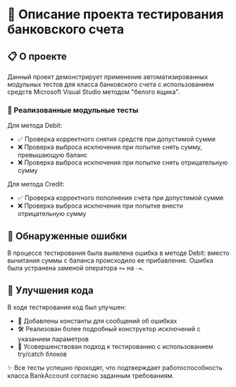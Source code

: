 # 🏦 Описание проекта тестирования банковского счета

## 📋 О проекте
Данный проект демонстрирует применение автоматизированных модульных тестов для класса банковского счета с использованием средств Microsoft Visual Studio методом "белого ящика".

### 🧪 Реализованные модульные тесты

Для метода Debit:
- ✅ Проверка корректного снятия средств при допустимой сумме
- ❌ Проверка выброса исключения при попытке снять сумму, превышающую баланс
- ❌ Проверка выброса исключения при попытке снять отрицательную сумму

Для метода Credit:
- ✅ Проверка корректного пополнения счета при допустимой сумме
- ❌ Проверка выброса исключения при попытке внести отрицательную сумму

## 🐛 Обнаруженные ошибки
В процессе тестирования была выявлена ошибка в методе Debit: вместо вычитания суммы с баланса происходило ее прибавление. Ошибка была устранена заменой оператора `+=` на `-=`.

## 🔧 Улучшения кода
В ходе тестирования код был улучшен:
- 📝 Добавлены константы для сообщений об ошибках
- 🛠️ Реализован более подробный конструктор исключений с указанием параметров
- 🔄 Усовершенствован подход к тестированию с использованием try/catch блоков

✨ Все тесты успешно проходят, что подтверждает работоспособность класса BankAccount согласно заданным требованиям.
